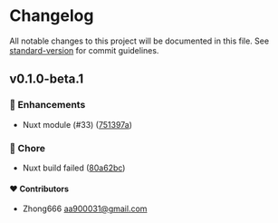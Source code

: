 # Changelog

All notable changes to this project will be documented in this file. See [standard-version](https://github.com/conventional-changelog/standard-version) for commit guidelines.


## v0.1.0-beta.1



### 🚀 Enhancements

-  Nuxt module (#33) ([751397a](https://github.com/aa900031/ginjou/commit/751397ac0046e9255a87b2f4558e94ba447fc400))

### 🏡 Chore

-  Nuxt build failed ([80a62bc](https://github.com/aa900031/ginjou/commit/80a62bc09e85034b25c7f5a7bad5c7e35f6141ed))



#### ❤️ Contributors

- Zhong666 <aa900031@gmail.com>

